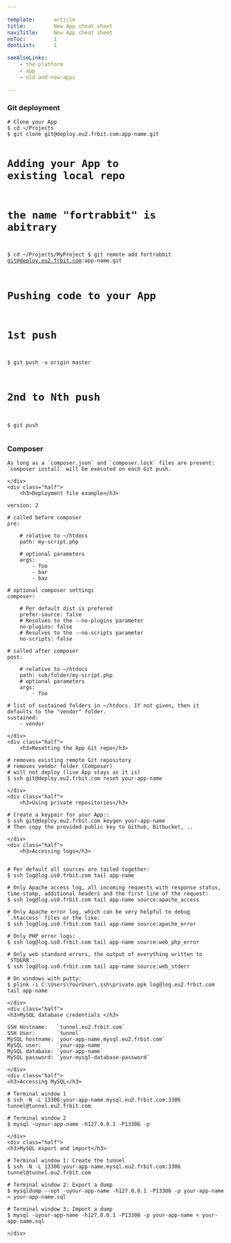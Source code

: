 ```yaml
---

template:      article
title:         New App cheat sheet
naviTitle:     New App cheat sheet
noToc:         1
dontList:      1

seeAlsoLinks:
    - the-platform
    - app
    - old-and-new-apps

---
```



<div class="row wrap gutterbig">
    <div class="half">
        <h3>Git deployment</h3>
<pre><code># Clone your App
$ cd ~/Projects
$ git clone git@deploy.eu2.frbit.com:app-name.git

# Adding your App to existing local repo
# the name "fortrabbit" is abitrary
$ cd ~/Projects/MyProject
$ git remote add fortrabbit git@deploy.eu2.frbit.com:app-name.git

# Pushing code to your App
# 1st push
$ git push -u origin master
# 2nd to Nth push
$ git push</code></pre>
    </div>
    <div class="half">
        <h3>Composer</h3>
<pre><code class="nohighlight">As long as a `composer.json` and `composer.lock` files are present:
`composer install` will be executed on each Git push.</code></pre>
    </div>
    <div class="half">
        <h3>Deployment file example</h3>
<pre><code>version: 2

# called before composer
pre:

    # relative to ~/htdocs
    path: my-script.php

    # optional parameters
    args:
        - foo
        - bar
        - baz

# optional composer settings
composer:

    # Per default dist is prefered
    prefer-source: false
    # Resolves to the --no-plugins parameter
    no-plugins: false
    # Resolves to the --no-scripts parameter
    no-scripts: false

# called after composer
post:

    # relative to ~/htdocs
    path: sub/folder/my-script.php
    # optional parameters
    args:
        - foo

# list of sustained folders in ~/htdocs. If not given, then it defaults to the "vendor" folder.
sustained:
    - vendor</code></pre>
    </div>
    <div class="half">
        <h3>Resetting the App Git repo</h3>
<pre><code># removes existing remote Git repository
# removes vendor folder (Composer)
# will not deploy (live App stays as it is)
$ ssh git@deploy.eu2.frbit.com reset your-app-name
</code></pre>
    </div>
    <div class="half">
        <h3>Using private repositories</h3>
<pre><code># Create a keypair for your App::
$ ssh git@deploy.eu2.frbit.com keygen your-app-name
# Then copy the provided public key to Github, Bitbucket, ..
</code></pre>
    </div>
    <div class="half">
        <h3>Accessing logs</h3>
<pre><code>
# Per default all sources are tailed together:
$ ssh log@log.us0.frbit.com tail app-name

# Only Apache access log, all incoming requests with response status, time-stamp, additional headers and the first line of the request:
$ ssh log@log.us0.frbit.com tail app-name source:apache_access

# Only Apache error log, which can be very helpful to debug `.htaccess` files or the like:
$ ssh log@log.us0.frbit.com tail app-name source:apache_error

# Only PHP error logs:
$ ssh log@log.us0.frbit.com tail app-name source:web_php_error

# Only web standard errors, the output of everything written to `STDERR`:
$ ssh log@log.us0.frbit.com tail app-name source:web_stderr

# On windows with putty:
$ plink -i C:\Users\YourUser\.ssh\private.ppk log@log.eu2.frbit.com tail app-name</code></pre>
    </div>
    <div class="half">
    <h3>MySQL database credentials </h3>
<pre><code>SSH Hostname:   `tunnel.eu2.frbit.com`
SSH User:       `tunnel`
MySQL hostname: `your-app-name.mysql.eu2.frbit.com`
MySQL user:     `your-app-name`
MySQL database: `your-app-name`
MySQL password: `your-mysql-database-password`
</code></pre>
    </div>
    <div class="half">
    <h3>Accessing MySQL</h3>
<pre><code># Terminal window 1
$ ssh -N -L 13306:your-app-name.mysql.eu2.frbit.com:3306 tunnel@tunnel.eu2.frbit.com

# Terminal window 2
$ mysql -uyour-app-name -h127.0.0.1 -P13306 -p</code></pre>
    </div>
    <div class="half">
    <h3>MySQL export and import</h3>
<pre><code># Terminal window 1: Create the tunnel
$ ssh -N -L 13306:your-app-name.mysql.eu2.frbit.com:3306 tunnel@tunnel.eu2.frbit.com

# Terminal window 2: Export a dump
$ mysqldump --opt -uyour-app-name -h127.0.0.1 -P13306 -p your-app-name > your-app-name.sql

# Terminal window 3: Import a dump
$ mysql -uyour-app-name -h127.0.0.1 -P13306 -p your-app-name < your-app-name.sql</code></pre>
    </div>
</div>


